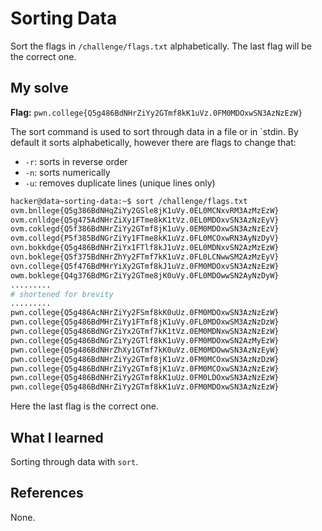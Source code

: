 # Sorting Data
Sort the flags in `/challenge/flags.txt` alphabetically. The last flag will be the correct one.

## My solve
**Flag:** `pwn.college{Q5g486BdNHrZiYy2GTmf8kK1uVz.0FM0MDOxwSN3AzNzEzW}`

The sort command is used to sort through data in a file or in `stdin.
By default it sorts alphabetically, however there are flags to change that:
- `-r`: sorts in reverse order
- `-n`: sorts numerically
- `-u`: removes duplicate lines (unique lines only)
```bash
hacker@data~sorting-data:~$ sort /challenge/flags.txt 
ovm.bnllege{Q5g386BdNHqZiYy2GSle8jK1uVy.0EL0MCNxvRM3AzMzEzW}
ovm.cnlldge{Q5g475AdNHrZiXy1FTme8kK1tVz.0EL0MDOxvSN3AzNzEyV}
ovm.coklegd{Q5f386BdNHrZiYy2GTmf8jK1uVy.0EM0MDOxwSN3AzNzEzV}
ovm.collegd{P5f385BdNGrZiYy1FTme8kK1uVz.0FL0MCOxwRN3AyNzDyV}
ovn.bokkdge{Q5g486BdNHrZiYx1FTlf8kJ1uVz.0EL0MDNxvSN2AzMzEzW}
ovn.boklege{Q5f375BdNHrZhYy2FTmf7kK1uVz.0FL0LCNwwSM2AzMzEyV}
ovn.college{Q5f476BdMHrYiXy2GTmf8kJ1uVz.0FM0MDOxvSN3AzNzEzW}
owm.boklege{Q4g376BdMGrZiYy2GTme8jK0uVy.0FL0MDOwwSN2AyNzDyW}
.........
# shortened for brevity
.........
pwn.college{Q5g486AcNHrZiYy2FSmf8kK0uUz.0FM0MDOxwSN3AzNzEzW}
pwn.college{Q5g486BdMHrZiYy1FTmf8jK1uVy.0FL0MDOxwSM3AzNzDzW}
pwn.college{Q5g486BdNGrZiYx2GTmf7kK1tVz.0EM0MDNxwSN3AzNzEzW}
pwn.college{Q5g486BdNGrZiYy2GTlf8kK1uVy.0FM0MDOxwSN2AzMyEzW}
pwn.college{Q5g486BdNHrZhXy1GTmf7kK0uVz.0EM0MDOwwSN3AzNzEyW}
pwn.college{Q5g486BdNHrZiYy2GTmf8jK1uVz.0FM0MCOxwSN3AzNzDzW}
pwn.college{Q5g486BdNHrZiYy2GTmf8jK1uVz.0FM0MCOxwSN3AzNzEzW}
pwn.college{Q5g486BdNHrZiYy2GTmf8kK1uUz.0FM0LDOxwSN3AzNzEzW}
pwn.college{Q5g486BdNHrZiYy2GTmf8kK1uVz.0FM0MDOxwSN3AzNzEzW}
```

Here the last flag is the correct one.
## What I learned
Sorting through data with `sort`.

## References 
None.